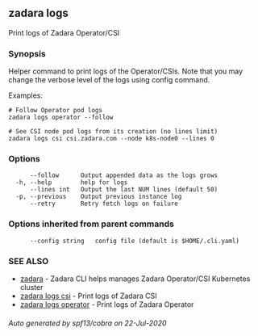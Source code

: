## zadara logs

Print logs of Zadara Operator/CSI

### Synopsis

Helper command to print logs of the Operator/CSIs.
Note that you may change the verbose level of the logs using config command.

Examples:

	# Follow Operator pod logs
	zadara logs operator --follow

	# See CSI node pod logs from its creation (no lines limit)
	zadara logs csi csi.zadara.com --node k8s-node0 --lines 0


### Options

```
      --follow      Output appended data as the logs grows
  -h, --help        help for logs
      --lines int   Output the last NUM lines (default 50)
  -p, --previous    Output previous instance log
      --retry       Retry fetch logs on failure
```

### Options inherited from parent commands

```
      --config string   config file (default is $HOME/.cli.yaml)
```

### SEE ALSO

* [zadara](README.md)	 - Zadara CLI helps manages Zadara Operator/CSI Kubernetes cluster
* [zadara logs csi](zadara_logs_csi.md)	 - Print logs of Zadara CSI
* [zadara logs operator](zadara_logs_operator.md)	 - Print logs of Zadara Operator

###### Auto generated by spf13/cobra on 22-Jul-2020
